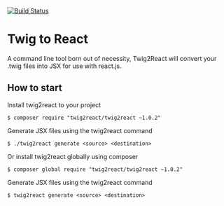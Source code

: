 [![Build Status](https://travis-ci.org/tommbee/Twig2React.svg)](https://travis-ci.org/tommbee/Twig2React)
# Twig to React
A command line tool born out of necessity, Twig2React will convert your .twig files into JSX for use with react.js.

## How to start
Install twig2react to your project
```
$ composer require "twig2react/twig2react ~1.0.2"
```

Generate JSX files using the twig2react command
```
$ ./twig2react generate <source> <destination>
```

Or install twig2react globally using composer
```
$ composer global require "twig2react/twig2react ~1.0.2"
```

Generate JSX files using the twig2react command
```
$ twig2react generate <source> <destination>
```
